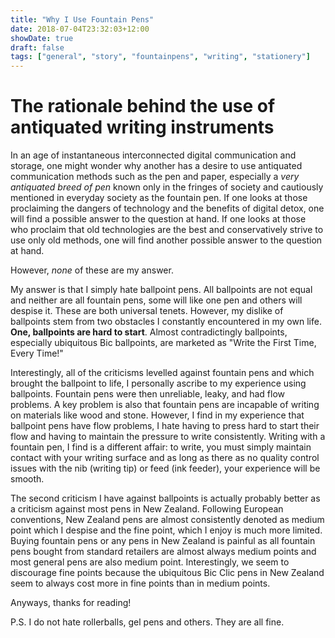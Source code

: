 ```yaml
---
title: "Why I Use Fountain Pens"
date: 2018-07-04T23:32:03+12:00
showDate: true
draft: false
tags: ["general", "story", "fountainpens", "writing", "stationery"]
---
```


# The rationale behind the use of antiquated writing instruments

In an age of instantaneous interconnected digital communication and storage, one might wonder why another has a desire to use antiquated communication methods such as the pen and paper, especially a _very antiquated breed of pen_ known only in the fringes of society and cautiously mentioned in everyday society as the fountain pen. If one looks at those proclaiming the dangers of technology and the benefits of digital detox, one will find a possible answer to the question at hand. If one looks at those who proclaim that old technologies are the best and conservatively strive to use only old methods, one will find another possible answer to the question at hand.

However, _none_ of these are my answer.

My answer is that I simply hate ballpoint pens. All ballpoints are not equal and neither are all fountain pens, some will like one pen and others will despise it. These are both universal tenets. However, my dislike of ballpoints stem from two obstacles I constantly encountered in my own life. __One, ballpoints are hard to start__. Almost contradictingly ballpoints, especially ubiquitous Bic ballpoints, are marketed as "Write the First Time, Every Time!"

Interestingly, all of the criticisms levelled against fountain pens and which brought the ballpoint to life, I personally ascribe to my experience using ballpoints. Fountain pens were then unreliable, leaky, and had flow problems. A key problem is also that fountain pens are incapable of writing on materials like wood and stone. However, I find in my experience that ballpoint pens have flow problems, I hate having to press hard to start their flow and having to maintain the pressure to write consistently. Writing with a fountain pen, I find is a different affair: to write, you must simply maintain contact with your writing surface and as long as there as no quality control issues with the nib (writing tip) or feed (ink feeder), your experience will be smooth.

The second criticism I have against ballpoints is actually probably better as a criticism against most pens in New Zealand. Following European conventions, New Zealand pens are almost consistently denoted as medium point which I despise and the fine point, which I enjoy is much more limited. Buying fountain pens or any pens in New Zealand is painful as all fountain pens bought from standard retailers are almost always medium points and most general pens are also medium point. Interestingly, we seem to discourage fine points because the ubiquitous Bic Clic pens in New Zealand seem to always cost more in fine points than in medium points.

Anyways, thanks for reading!

P.S. I do not hate rollerballs, gel pens and others. They are all fine.